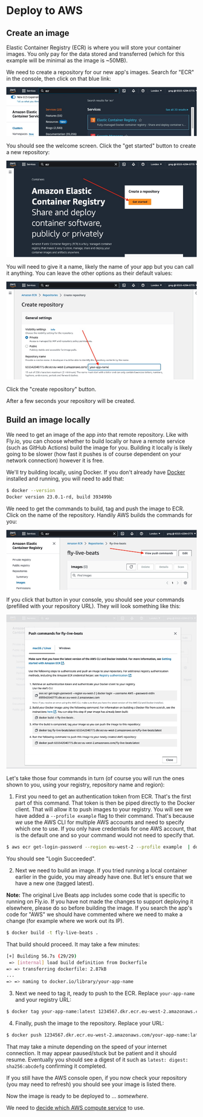 # Deploy to AWS

## Create an image

Elastic Container Registry (ECR) is where you will store your container images. You only pay for the data stored and transferred (which for this example will be minimal as the image is ~50MB).

We need to create a repository for our new app's images. Search for "ECR" in the console, then click on that blue link:

![Search for ECR](img/aws_ecr_search.jpeg)

You should see the welcome screen. Click the "get started" button to create a new repository:

![ECR welcome](img/aws_ecr_welcome.jpeg)

You will need to give it a name, likely the name of your app but you can call it anything. You can leave the other options as their default values:

![ECR name](img/aws_ecr_name.jpeg)

Click the "create repository" button.

After a few seconds your repository will be created.

## Build an image locally

We need to get an image of the app _into_ that remote repository. Like with Fly.io, you can choose whether to build locally or have a remote service (such as GitHub Actions) build the image for you. Building it locally is likely going to be slower (how fast it pushes is of course dependent on your network connection) however it is free.

We'll try building locally, using Docker. If you don't already have [Docker](https://docs.docker.com/engine/install/#installation) installed and running, you will need to add that:

```sh
$ docker --version
Docker version 23.0.1-rd, build 393499b
```

We need to get the commands to build, tag and push the image to ECR. Click on the name of the repository. Handily AWS builds the commands for you:

![ECR push image](img/aws_ecr_click_on_it.jpeg)

If you click that button in your console, you should see _your_ commands (prefilled with your repository URL). They will look something like this:

![ECR push commands](img/aws_ecr_get_push_commands.jpeg)

Let's take those four commands in turn (of course you will run the ones shown to you, using your registry, repository name and region):

1. First you need to get an authentication token from ECR. That's the first part of this command. That token is then be piped directly to the Docker client. That will allow it to push images to your registry. You will see we have added a `--profile example` flag to their command. That's because _we_ use the AWS CLI for multiple AWS accounts and need to specify which one to use. If you only have credentials for one AWS account, that is the default one and so your command would not need to specify that.

```sh
$ aws ecr get-login-password --region eu-west-2 --profile example  | docker login --username AWS --password-stdin 12345678.dkr.ecr.eu-west-2.amazonaws.com
```

You should see "Login Succeeded".

2. Next we need to build an image. If you tried running a local container earlier in the guide, you may already have one. But let's ensure that we have a new one (tagged latest).

**Note:** The original Live Beats app includes some code that is specific to running on Fly.io. If you have not made the changes to support deploying it elsewhere, please do so before building the image. If you search the app's code for "AWS" we should have commented where we need to make a change (for example where we work out its IP).

```sh
$ docker build -t fly-live-beats .
```

That build should proceed. It may take a few minutes:

```sh
[+] Building 56.7s (29/29)
 => [internal] load build definition from Dockerfile
=> => transferring dockerfile: 2.87kB
...
=> => naming to docker.io/library/your-app-name
```

3. Next we need to tag it, ready to push to the ECR. Replace `your-app-name` and your registry URL:

```sh
$ docker tag your-app-name:latest 1234567.dkr.ecr.eu-west-2.amazonaws.com/your-app-name:latest
```

4. Finally, push the image to the repository. Replace your URL:

```sh
$ docker push 1234567.dkr.ecr.eu-west-2.amazonaws.com/your-app-name:latest
```

That may take a minute depending on the speed of your internet connection. It may appear paused/stuck but be patient and it should resume. Eventually you should see a digest of it such as `latest: digest: sha256:abcdefg` confirming it completed.

If you still have the AWS console open, if you now check your repository (you may need to refresh) you should see your image is listed there.

Now the image is ready to be deployed to ... _somewhere_.

We need to [decide which AWS compute service](/docs/7-aws-which-compute-service.md) to use.
